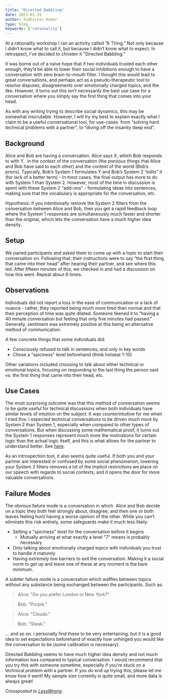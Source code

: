 ```yaml
---
title: "Directed Babbling"
date: 2023-01-31
author: Yudhister Kumar
type: blog
keywords: ['rationality']
---
```


At a rationality workshop I ran an activity called “A Thing.” Not only because I didn’t know what to call it, but because I didn’t know what to expect. In retrospect, I've decided to christen it "Directed Babbling."

It was borne out of a naive hope that if two individuals trusted each other enough, they’d be able to lower their social inhibitions enough to have a conversation with zero brain-to-mouth filter. I thought this would lead to great conversations, and perhaps act as a pseudo-therapeutic tool to resolve disputes, disagreements over emotionally charged topics, and the like. However, it turns out this isn’t necessarily the best use case for a conversation where you simply say the first thing that comes into your head.

As with any writing trying to describe social dynamics, this may be somewhat inscrutable. However, I will try my best to explain exactly what I claim to be a useful conversational tool, for use-cases  from “solving hard technical problems with a partner”, to “diving off the insanity deep end”. 

## Background

Alice and Bob are having a conversation. Alice says X, which Bob responds to with Y,  in the context of the conversation (the previous things that Alice and Bob have said to each other) and the context of the world (Bob’s priors). Typically, Bob’s System 1 formulates Y and Bob’s System 2 “edits” it (for lack of a better term) - in most cases, the final output has more to do with System 1 than System 2. However, most of the time in discussion is spent with these System 2 “add-ons” - formulating ideas into sentences, making sure that the vocabulary is appropriate for the conversation, etc. 

Hypothesis: if you intentionally remove the System 2 filters from the conversation between Alice and Bob, then you get a rapid feedback loop where the System 1 responses are simultaneously much faster and shorter than the original, which lets the conversation have a much higher idea density. 

## Setup

We paired participants and asked them to come up with a topic to start their conversation on. Following that, their instructions were to say “the first thing that came into their head” after hearing their partner, and see where this led. After fifteen minutes of this, we checked in and had a discussion on how this went. Repeat about 6 times. 

## Observations

Individuals did not report a loss in the ease of communication or a lack of nuance - rather, they reported being much more tired than normal and that their perception of time was quite dilated. Someone likened it to “having a 40 minute conversation but feeling that only five minutes had passed.” Generally, sentiment was extremely positive at this being an alternative method of communication.

A few concrete things that some individuals did:
- Consciously refused to talk in sentences, and only in key words
- Chose a "spiciness" level beforehand (think hotseat 1-10)

Other variations included choosing to talk about either technical or emotional topics, focusing on responding to the last thing the person said vs. the first thing that came into their head, etc.

## Use Cases

The most surprising outcome was that this method of conversation seems to be quite useful for technical discussions when both individuals have similar levels of intuition on the subject. It was counterintuitive for me when I tried this: I expected technical conversations to be driven much more by System 2 than System 1, especially when compared to other types of conversations. But when discussing some mathematical proof, it turns out the System 1 responses represent much more the motivations for certain logic than the actual logic itself, and this is what allows for the partner to understand better. See [here](https://blog.evanchen.cc/2019/10/26/understanding-with-system-1/).

As an introspection tool, it also seems quite useful. If both you and your partner are interested or confused by some social phenomenon, lowering your System 2 filters removes a lot of the implicit restrictions we place on our speech with regards to social contexts, and it opens the door for more valuable conversations.

## Failure Modes

The obvious failure mode is a conversation in which  Alice and Bob decide on a topic they both feel strongly about, disagree, and then one or both leaves feeling hurt/ having a worse opinion of the other. While you can’t eliminate this risk entirely, some safeguards make it much less likely:
- Setting a "spiciness" level for the conversation before it begins
    - Mutually arriving at what exactly a level "7" means is probably necessary
- Only talking about emotionally charged topics with individuals you trust to handle it maturely.
- Having *extremely* low barriers to exit the conversation. Making it a social norm to get up and leave one of these at any moment is the bare minimum.

A subtler failure mode is a conversation which waffles between topics without any substance being exchanged between the participants. Such as:
> Alice: "Do you prefer London or New York?"

> Bob: "Purple." 

> Alice: "Clouds." 

> Bob: "Steak."

... and so on. i personally find these to be very entertaining, but it is a good idea to set expectations beforehand of exactly how unhinged you would like the conversation to be (some calibration is necessary).

Directed Babbling seems to have much higher idea density and not much information loss compared to typical conversation. I would recommend that you try this with someone sometime, especially if you’re stuck on a technical problem with a partner. If you do end up trying this, please let me know how it went! My sample size currently is quite small, and more data is always great!

*Crossposted to* [*LessWrong*](https://www.lesswrong.com/posts/KYbr42thX6aJwA49i/directed-babbling).
